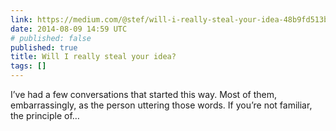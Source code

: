```yaml
---
link: https://medium.com/@stef/will-i-really-steal-your-idea-48b9fd513bff
date: 2014-08-09 14:59 UTC
# published: false
published: true
title: Will I really steal your idea?
tags: []
---
```


I’ve had a few conversations that started this way. Most of them, embarrassingly, as the person uttering those words.
If you’re not familiar, the principle of…
